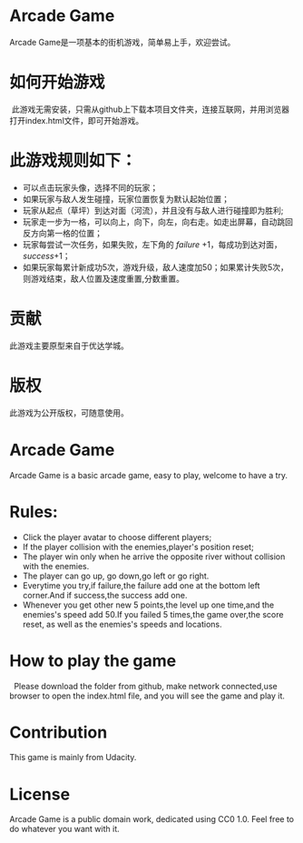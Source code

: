 # Arcade Game
  Arcade Game是一项基本的街机游戏，简单易上手，欢迎尝试。

# 如何开始游戏
  此游戏无需安装，只需从github上下载本项目文件夹，连接互联网，并用浏览器打开index.html文件，即可开始游戏。

# 此游戏规则如下：
  *  可以点击玩家头像，选择不同的玩家；
  *  如果玩家与敌人发生碰撞，玩家位置恢复为默认起始位置； 
  *  玩家从起点（草坪）到达对面（河流），并且没有与敌人进行碰撞即为胜利;
  *  玩家走一步为一格，可以向上，向下，向左，向右走。如走出屏幕，自动跳回反方向第一格的位置；
  *  玩家每尝试一次任务，如果失败，左下角的 _failure_ +1，每成功到达对面，_success_+1；
  *  如果玩家每累计新成功5次，游戏升级，敌人速度加50；如果累计失败5次，则游戏结束，敌人位置及速度重置,分数重置。

# 贡献
  此游戏主要原型来自于优达学城。

# 版权
   此游戏为公开版权，可随意使用。

# Arcade Game
  Arcade Game is a basic arcade game, easy to play,  welcome to have a try.

# Rules:
*  Click the player avatar to choose different players;
*  If the player collision with the enemies,player's position reset;
*  The player win only when he arrive the opposite river without collision with the enemies.
*  The player can go up, go down,go left or go right.
*  Everytime you try,if failure,the failure add one at the bottom left corner.And if success,the success add one.
*  Whenever you get other new 5 points,the level up one time,and the enemies's speed add 50.If you failed 5 times,the game over,the score reset, as well as the enemies's speeds and locations.

#  How to play the game
   Please download the folder from github, make network connected,use browser to open the index.html file, and you will see the game and play it.
   
# Contribution
  This game is mainly from Udacity.

# License
   Arcade Game is a public domain work, dedicated using CC0 1.0. Feel free to do whatever you want with it.


